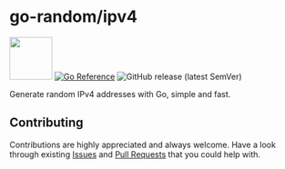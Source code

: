 # go-random/ipv4

<img src="https://storage.googleapis.com/gopherizeme.appspot.com/gophers/554de4d85f68c1d9cf6ab4c6d4a07a2aa21f8056.png" width="75" height="75"> [![Go Reference](https://pkg.go.dev/badge/github.com/go-random/ipv4.svg)](https://pkg.go.dev/github.com/go-random/ipv4)
![GitHub release (latest SemVer)](https://img.shields.io/github/v/release/go-random/ipv4)

Generate random IPv4 addresses with Go, simple and fast.

## Contributing

Contributions are highly appreciated and always welcome.
Have a look through existing [Issues](https://github.com/go-random/ipv4/issues) and [Pull Requests](https://github.com/go-random/ipv4/pulls) that you could help with.

